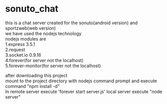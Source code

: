 # sonuto_chat
this is a chat server created for the sonuto(android version) and sportzweb(web version)<br/>
we have used the nodejs technology<br/>
nodejs modules are<br/>
1.express 3.5.1<br/>
2.request<br/>
3.socket.io 0.9.16<br/>
4.forever(for server not the localhost)<br/>
5.forever-monitor(for server not the localhost)<br/>

after downloading this project<br/>
mount to the project directory with nodejs command prompt and execute command "npm install -d"<br/>
In remote server execute 'forever start server.js' local server execute "node server"<br/>
